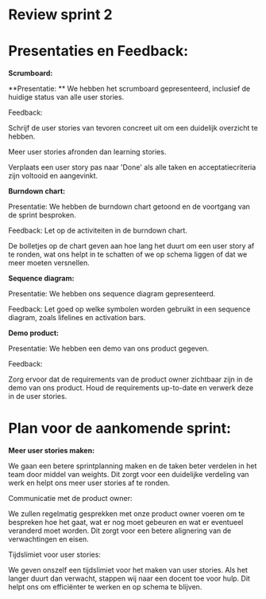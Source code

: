 # Review sprint 2

# Presentaties en Feedback:

**Scrumboard:**

**Presentatie: ** We hebben het scrumboard gepresenteerd, inclusief de huidige status van alle user stories.

Feedback:

Schrijf de user stories van tevoren concreet uit om een duidelijk overzicht te hebben.

Meer user stories afronden dan learning stories.

Verplaats een user story pas naar 'Done' als alle taken en acceptatiecriteria zijn voltooid en aangevinkt.

**Burndown chart:**

Presentatie: We hebben de burndown chart getoond en de voortgang van de sprint besproken.

Feedback:
Let op de activiteiten in de burndown chart.

De bolletjes op de chart geven aan hoe lang het duurt om een user story af te ronden, wat ons helpt in te schatten of we op schema liggen of dat we meer moeten versnellen.

**Sequence diagram:**

Presentatie: We hebben ons sequence diagram gepresenteerd.

Feedback:
Let goed op welke symbolen worden gebruikt in een sequence diagram, zoals lifelines en activation bars.

**Demo product:**

Presentatie: We hebben een demo van ons product gegeven.

Feedback:

Zorg ervoor dat de requirements van de product owner zichtbaar zijn in de demo van ons product.
Houd de requirements up-to-date en verwerk deze in de user stories.



# Plan voor de aankomende sprint:

**Meer user stories maken:**

We gaan een betere sprintplanning maken en de taken beter verdelen in het team door middel van weights. Dit zorgt voor een duidelijke verdeling van werk en helpt ons meer user stories af te ronden.

Communicatie met de product owner:

We zullen regelmatig gesprekken met onze product owner voeren om te bespreken hoe het gaat, wat er nog moet gebeuren en wat er eventueel veranderd moet worden. Dit zorgt voor een betere alignering van de verwachtingen en eisen.

Tijdslimiet voor user stories:

We geven onszelf een tijdslimiet voor het maken van user stories. Als het langer duurt dan verwacht, stappen wij naar een docent toe voor hulp. Dit helpt ons om efficiënter te werken en op schema te blijven.


